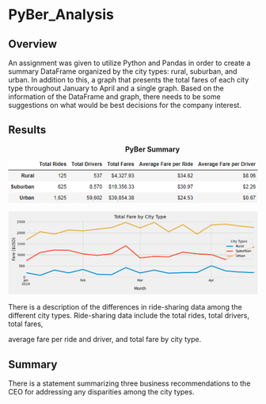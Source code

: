 # PyBer_Analysis

## Overview
An assignment was given to utilize Python and Pandas in order to create a summary DataFrame organized by the city types: rural, suburban, and urban. In addition to this, a graph that presents the total fares of each city type throughout January to April and a single graph. Based on the information of the DataFrame and graph, there needs to be some suggestions on what would be best decisions for the company interest.

## Results

&nbsp;&nbsp;&nbsp;&nbsp;&nbsp;&nbsp;&nbsp;&nbsp;&nbsp;&nbsp;&nbsp;&nbsp;&nbsp;&nbsp;&nbsp;&nbsp;&nbsp;&nbsp;&nbsp;&nbsp;&nbsp;&nbsp;&nbsp;&nbsp;&nbsp;&nbsp;&nbsp;&nbsp;&nbsp;&nbsp;&nbsp;&nbsp;&nbsp;&nbsp;&nbsp;&nbsp;&nbsp;&nbsp;&nbsp;&nbsp;&nbsp;&nbsp;&nbsp;&nbsp;&nbsp;&nbsp;&nbsp;&nbsp;&nbsp;&nbsp;&nbsp;&nbsp;&nbsp;&nbsp;&nbsp;&nbsp;&nbsp;&nbsp;&nbsp;  **PyBer Summary**

![PyBer Summary Table](/analysis/PyBer_summary_df.png)


![PyBer Fare Summary](/analysis/PyBer_fare_summary.png)

There is a description of the differences in ride-sharing data among the different city types. Ride-sharing data include the total rides, total drivers, total fares, 

average fare per ride and driver, and total fare by city type.


## Summary


There is a statement summarizing three business recommendations to the CEO for addressing any disparities among the city types.
